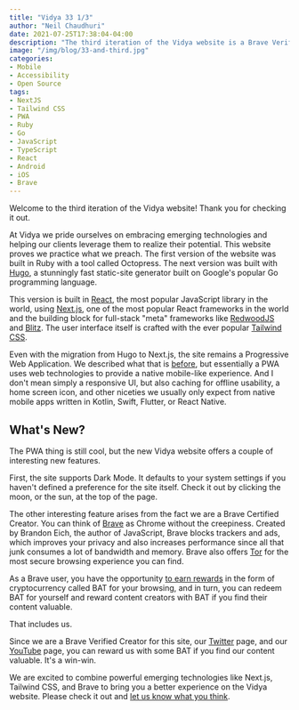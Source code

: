 ```yaml
---
title: "Vidya 33 1/3"
author: "Neil Chaudhuri"
date: 2021-07-25T17:38:04-04:00
description: "The third iteration of the Vidya website is a Brave Verified Creator PWA with Dark Mode. Let's talk about it."
image: "/img/blog/33-and-third.jpg"
categories:
- Mobile
- Accessibility
- Open Source
tags:
- NextJS
- Tailwind CSS
- PWA
- Ruby
- Go  
- JavaScript
- TypeScript
- React
- Android
- iOS
- Brave
---
```


Welcome to the third iteration of the Vidya website! Thank you for checking it out.

At Vidya we pride ourselves on embracing emerging technologies and helping our clients leverage them to realize their
potential. This website proves we practice what we preach. The first version of the website was built in Ruby with a 
tool called Octopress. The next version was built with [Hugo](https://gohugo.io/),
a stunningly fast static-site generator built on Google's popular Go programming language.

This version is built in [React](https://reactjs.org/), the most popular JavaScript library in the world, using [Next.js](https://nextjs.org/), one
of the most popular React frameworks in the world and the building block for full-stack "meta" frameworks like [RedwoodJS](https://redwoodjs.com/) and 
[Blitz](https://blitzjs.com/). The user interface itself is crafted with the ever popular [Tailwind CSS](https://tailwindcss.com/).

Even with the migration from Hugo to Next.js, the site remains a Progressive Web Application. We described what that is 
[before](/blog/vidya-reloaded), but essentially a PWA uses web technologies to provide a native mobile-like experience. And I 
don't mean simply a responsive UI, but also caching for offline usability, a home screen icon, and other niceties we usually
only expect from native mobile apps written in Kotlin, Swift, Flutter, or React Native.

## What's New?

The PWA thing is still cool, but the new Vidya website offers a couple of interesting new features. 

First, the site supports Dark Mode. It defaults to your system settings if you haven't defined a preference for the site itself. 
Check it out by clicking the moon, or the sun, at the top of the page.

The other interesting feature arises from the fact we are a Brave Certified Creator. You can think of [Brave](https://brave.com/) 
as Chrome without the creepiness. Created by Brandon Eich, the author of JavaScript, Brave blocks trackers and ads, 
which improves your privacy and also increases performance since
all that junk consumes a lot of bandwidth and memory. Brave also offers [Tor](https://www.torproject.org/) for the most secure browsing experience
you can find.

As a Brave user, you have the opportunity [to earn rewards](https://brave.com/brave-rewards/) in the form of cryptocurrency called 
BAT for your browsing, and in turn, you can redeem BAT for yourself and reward content creators with BAT if you find their content valuable. 

That includes us.

Since we are a Brave Verified Creator for this site, our [Twitter](https://twitter.com/VidyaSource) page, 
and our [YouTube](https://www.youtube.com/channel/UC24LVc8Bb65SF6LW-SLog9A) page, you can reward us with some BAT if you find
our content valuable. It's a win-win.

We are excited to combine powerful emerging technologies like Next.js, Tailwind CSS, and Brave to bring you a better experience
on the Vidya website. Please check it out and [let us know what you think](/contact).



